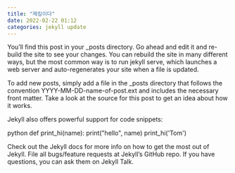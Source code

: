 ```yaml
---
title: "제킬이다"
date: 2022-02-22 01:12
categories: jekyll update
---
```


You’ll find this post in your _posts directory. Go ahead and edit it and re-build the site to see your changes. You can rebuild the site in many different ways, but the most common way is to run jekyll serve, which launches a web server and auto-regenerates your site when a file is updated.

To add new posts, simply add a file in the _posts directory that follows the convention YYYY-MM-DD-name-of-post.ext and includes the necessary front matter. Take a look at the source for this post to get an idea about how it works.

Jekyll also offers powerful support for code snippets:

​python def print_hi(name): print("hello", name) print_hi('Tom')​

Check out the Jekyll docs for more info on how to get the most out of Jekyll. File all bugs/feature requests at Jekyll’s GitHub repo. If you have questions, you can ask them on Jekyll Talk.
